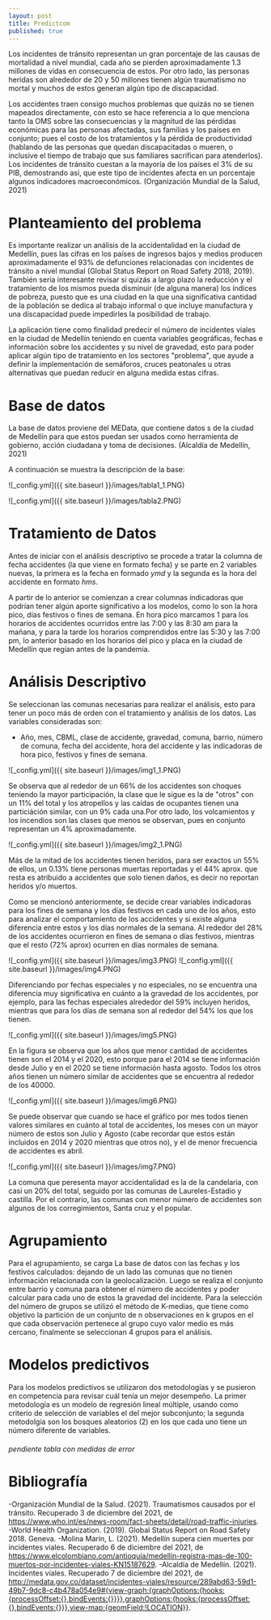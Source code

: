 ```yaml
---
layout: post
title: Predictcom
published: true
---
```




Los incidentes de tránsito representan un gran porcentaje de las causas de mortalidad a nivel mundial, cada año se pierden aproximadamente 1.3 millones de vidas en consecuencia de estos. Por otro lado, las personas heridas son alrededor de 20 y 50 millones tienen algún traumatismo no mortal y muchos de estos generan algún tipo de discapacidad. 

Los accidentes traen consigo muchos problemas que quizás no se tienen mapeados directamente, con esto se hace referencia a lo que menciona tanto la OMS sobre las consecuencias y la magnitud de las pérdidas económicas para las personas afectadas, sus familias y los países en conjunto; pues el costo de los tratamientos y la pérdida de productividad (hablando de las personas que quedan discapacitadas o mueren, o inclusive el tiempo de trabajo que sus familiares sacrifican para atenderlos). Los incidentes de tránsito cuestan a la mayoría de los países el 3% de su PIB, demostrando así, que este tipo de incidentes afecta en un porcentaje algunos indicadores macroeconómicos. (Organización Mundial de la Salud, 2021) 

# Planteamiento del problema

Es importante realizar un análisis de la accidentalidad en la ciudad de Medellín, pues las cifras en los países de ingresos bajos y medios producen aproximadamente el 93% de defunciones relacionadas con incidentes de tránsito a nivel mundial (Global Status Report on Road Safety 2018, 2019). También sería interesante revisar si quizás a largo plazo la reducción y el tratamiento de los mismos pueda disminuir (de alguna manera) los índices de pobreza, puesto que es una ciudad en la que una significativa cantidad de la población se dedica al trabajo informal o que incluye manufactura y una discapacidad puede impedirles la posibilidad de trabajo. 

La aplicación tiene como finalidad predecir el número de incidentes viales en la ciudad de Medellín teniendo en cuenta variables geográficas, fechas e información sobre los accidentes y su nivel de gravedad, esto para poder aplicar algún tipo de tratamiento en los sectores "problema", que ayude a definir la implementación de semáforos, cruces peatonales u otras alternativas que puedan reducir en alguna medida estas cifras.


# Base de datos

La base de datos proviene del MEData, que contiene datos s de la ciudad de Medellín para que estos puedan ser usados como  herramienta de gobierno, acción ciudadana y toma de decisiones. (Alcaldía de Medellín, 2021)

A continuación se muestra la descripción de la base: 

![_config.yml]({{ site.baseurl }}/images/tabla1_1.PNG)

![_config.yml]({{ site.baseurl }}/images/tabla2.PNG)

# Tratamiento de Datos

Antes de iniciar con el análisis descriptivo se procede a tratar la columna de fecha accidentes (la que viene en formato fecha) y se parte en 2 variables nuevas, la primera es la fecha en formado _ymd_ y la segunda es la hora del accidente en formato _hms_.

A partir de lo anterior se comienzan a crear columnas indicadoras que podrían tener algún aporte significativo a los modelos, como lo son la hora pico, días festivos o fines de semana. 
En hora pico marcamos 1 para los horarios de accidentes ocurridos entre las 7:00 y las 8:30 am para la mañana, y para la tarde los horarios comprendidos entre las 5:30 y las 7:00 pm, lo anterior basado en los horarios del pico y placa en la ciudad de Medellín que regían antes de la pandemia.

# Análisis Descriptivo

Se seleccionan las comunas necesarias para realizar el análisis, esto para tener un poco más de orden con el tratamiento y análisis de los datos. Las variables consideradas son: 

- Año, mes, CBML, clase de accidente, gravedad, comuna, barrio, número de comuna, fecha del accidente, hora del accidente y las indicadoras de hora pico, festivos y fines de semana.

![_config.yml]({{ site.baseurl }}/images/img1_1.PNG)

Se observa que al rededor de un 66% de los accidentes son choques teniendo la mayor participación, la clase que le sigue es la de "otros" con un 11% del total y los atropellos y las caídas de ocupantes tienen una particiáción similar, con un  9% cada una.Por otro lado, los volcamientos y los incendios son las clases que menos se observan, pues en conjunto representan un 4% aproximadamente.

![_config.yml]({{ site.baseurl }}/images/img2_1.PNG)

Más de la mitad de los accidentes tienen heridos, para ser exactos un 55% de ellos, un 0.13% tiene personas muertas reportadas y el 44% aprox. que resta es atribuido a accidentes que solo tienen daños, es decir no reportan heridos y/o muertos. 


Como se mencionó anteriormente, se decide crear variables indicadoras para los fines de semana y los días festivos en cada uno de los años, esto para analizar el comportamiento de los accidentes y si existe alguna diferencia entre estos y los días normales de la semana. 
Al rededor del 28% de los accidentes ocurrieron en fines de semana o días festivos, mientras que el resto (72% aprox) ocurren en días normales de semana. 

![_config.yml]({{ site.baseurl }}/images/img3.PNG)
![_config.yml]({{ site.baseurl }}/images/img4.PNG)

Diferenciando por fechas especiales y no especiales, no se encuentra una diferencia muy significativa en cuánto a la gravedad de los accidentes, por ejemplo, para las fechas especiales alrededor del 59% incluyen heridos, mientras que para los días de semana son al rededor del 54% los que los tienen.

![_config.yml]({{ site.baseurl }}/images/img5.PNG)

En la figura se observa que los años que menor cantidad de accidentes tienen son el 2014 y el 2020, esto porque para el 2014 se tiene información desde Julio y en el 2020 se tiene información hasta agosto. Todos los otros años tienen un número similar de accidentes que se encuentra al rededor de los 40000.

![_config.yml]({{ site.baseurl }}/images/img6.PNG)

Se puede observar que cuando se hace el gráfico por mes todos tienen valores similares en cuánto al total de accidentes, los meses con un mayor número de estos son Julio y Agosto (cabe recordar que estos están incluidos en 2014 y 2020 mientras que otros no), y el de menor frecuencia de accidentes es abril.

![_config.yml]({{ site.baseurl }}/images/img7.PNG)

La comuna que peresenta mayor accidentalidad es la de la candelaria, con casi un 20% del total, seguido por las comunas de Laureles-Estadio y castilla. Por el contrario, las comunas con menor número de accidentes son algunos de los corregimientos, Santa cruz y el popular.

# Agrupamiento

Para el agrupamiento, se carga La base de datos con las fechas y los festivos calculados: dejando de un lado las comunas que no tienen información relacionada con la geolocalización. Luego se realiza el conjunto entre barrio y comuna para obtener el número de accidentes y poder calcular para cada uno de estos la gravedad del incidente. 
Para la selección del número de grupos se utilizó el método de K-medias, que tiene como objetivo la partición de un conjunto de n observaciones en k grupos en el que cada observación pertenece al grupo cuyo valor medio es más cercano, finalmente se seleccionan 4 grupos para el análisis. 

# Modelos predictivos

Para los modelos predictivos se utilizaron dos metodologías y se pusieron en competencia para revisar cuál tenía un mejor desempeño. 
La primer metodología es un modelo de regresión lineal múltiple, usando como criterio de selección de variables el del mejor subconjunto; la segunda metodolgía son los bosques aleatorios (2) en los que cada uno tiene un número diferente de variables. 

###### pendiente tabla con medidas de error 


# Bibliografía

-Organización Mundial de la Salud. (2021). Traumatismos causados por el tránsito. Recuperado 3 de diciembre del 2021, de https://www.who.int/es/news-room/fact-sheets/detail/road-traffic-injuries.
-World Health Organization. (2019). Global Status Report on Road Safety 2018. Geneva.
-Molina Marín, L. (2021). Medellín supera cien muertes por incidentes viales. Recuperado 6 de diciembre del 2021, de https://www.elcolombiano.com/antioquia/medellin-registra-mas-de-100-muertos-por-incidentes-viales-KN15187629.
-Alcaldía de Medellín. (2021). Incidentes viales. Recuperado 7 de diciembre del 2021, de http://medata.gov.co/dataset/incidentes-viales/resource/289abd63-59d1-49b7-9dc8-c4b478a054e9#{view-graph:{graphOptions:{hooks:{processOffset:{},bindEvents:{}}}},graphOptions:{hooks:{processOffset:{},bindEvents:{}}},view-map:{geomField:!LOCATION}}.


